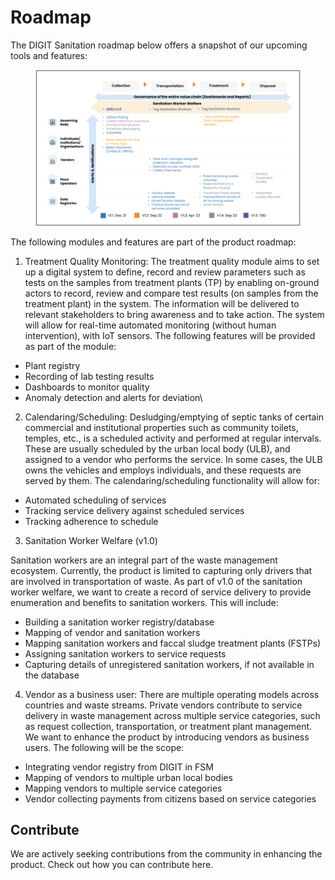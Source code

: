# Roadmap

The DIGIT Sanitation roadmap below offers a snapshot of our upcoming tools and features:

<figure><img src="../.gitbook/assets/Screenshot 2023-04-20 at 11.29.49 AM.png" alt=""><figcaption></figcaption></figure>

The following modules and features are part of the product roadmap:

1. Treatment Quality Monitoring: The treatment quality module aims to set up a digital system to define, record and review parameters such as tests on the samples from treatment plants (TP) by enabling on-ground actors to record, review and compare test results (on samples from the treatment plant) in the system. The information will be delivered to relevant stakeholders to bring awareness and to take action. The system will allow for real-time automated monitoring (without human intervention), with IoT sensors. The following features will be provided as part of the module:&#x20;

* Plant registry
* Recording of lab testing results
* Dashboards to monitor quality
* Anomaly detection and alerts for deviation\


2. Calendaring/Scheduling: Desludging/emptying of septic tanks of certain commercial and institutional properties such as community toilets, temples, etc., is a scheduled activity and performed at regular intervals. These are usually scheduled by the urban local body (ULB), and assigned to a vendor who performs the service. In some cases, the ULB owns the vehicles and employs individuals, and these requests are served by them. The calendaring/scheduling functionality will allow for:&#x20;

* Automated scheduling of services&#x20;
* Tracking service delivery against scheduled services
* Tracking adherence to schedule

3. Sanitation Worker Welfare (v1.0)

Sanitation workers are an integral part of the waste management ecosystem. Currently, the product is limited to capturing only drivers that are involved in transportation of waste. As part of v1.0 of the sanitation worker welfare, we want to create a record of service delivery to provide enumeration and benefits to sanitation workers. This will include:

* Building a sanitation worker registry/database
* Mapping of vendor and sanitation workers
* Mapping sanitation workers and faccal sludge treatment plants (FSTPs)
* Assigning sanitation workers to service requests
* Capturing details of unregistered sanitation workers, if not available in the database

4. Vendor as a business user: There are multiple operating models across countries and waste streams. Private vendors contribute to service delivery in waste management across multiple service categories, such as request collection, transportation, or treatment plant management. We want to enhance the product by introducing vendors as business users. The following will be the scope:

* Integrating vendor registry from DIGIT in FSM
* &#x20;Mapping of vendors to multiple urban local bodies
* &#x20;Mapping vendors to multiple service categories &#x20;
* Vendor collecting payments from citizens based on service categories

## Contribute

We are actively seeking contributions from the community in enhancing the product. Check out how you can contribute here.

